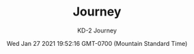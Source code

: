 ---
category: "wall-covering"
date: Wed Jan 27 2021 19:52:16 GMT-0700 (Mountain Standard Time)
description: "null"
designer: "Karen Darling"
href: "https://www.areaenvironments.com/karen-darling"
image_primary: "./img/KD_Journey+art.jpg"
image_secondary: "./img/Journey+Interior.jpg"
image_thumb: "./img/Karen+Darling.png"
manufacturer: "Area Environments"
slug: "/manufacturers/area-environments/wall-covering/journey"
slug_destination: area-environments,
subtitle: "KD-2  Journey"
tags:
  - "area-environments"
  - "wall-covering"
title: "Journey"
---
